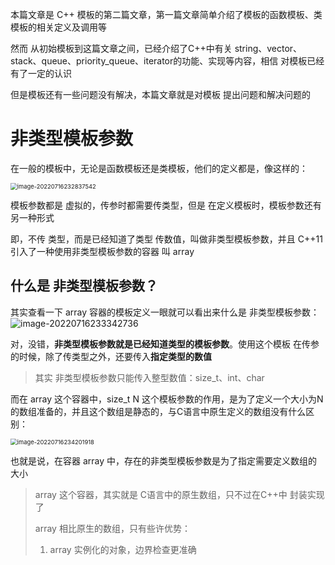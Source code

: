 本篇文章是 C++ 模板的第二篇文章，第一篇文章简单介绍了模板的函数模板、类模板的相关定义及调用等

然而 从初始模板到这篇文章之间，已经介绍了C++中有关 string、vector、stack、queue、priority_queue、iterator的功能、实现等内容，相信 对模板已经有了一定的认识

但是模板还有一些问题没有解决，本篇文章就是对模板 提出问题和解决问题的

# 非类型模板参数

在一般的模板中，无论是函数模板还是类模板，他们的定义都是，像这样的：

<img src="https://dxyt-july-image.oss-cn-beijing.aliyuncs.com/CSDN/image-20220716232837542.png" alt="image-20220716232837542" style="zoom:67%;" />

模板参数都是 虚拟的，传参时都需要传类型，但是 在定义模板时，模板参数还有另一种形式

即，不传 类型，而是已经知道了类型 传数值，叫做非类型模板参数，并且 C++11 引入了一种使用非类型模板参数的容器 叫 array

## 什么是 非类型模板参数？

其实查看一下 array 容器的模板定义一眼就可以看出来什么是 非类型模板参数：
![image-20220716233342736](https://dxyt-july-image.oss-cn-beijing.aliyuncs.com/CSDN/image-20220716233342736.png)

对，没错，**非类型模板参数就是已经知道类型的模板参数**。使用这个模板 在传参的时候，除了传类型之外，还要传入**指定类型的数值**

> 其实 非类型模板参数只能传入整型数值：size_t、int、char

而在 array 这个容器中，size_t N 这个模板参数的作用，是为了定义一个大小为N的数组准备的，并且这个数组是静态的，与C语言中原生定义的数组没有什么区别：

<img src="https://dxyt-july-image.oss-cn-beijing.aliyuncs.com/CSDN/image-20220716234201918.png" alt="image-20220716234201918" style="zoom:67%;" />

也就是说，在容器 array 中，存在的非类型模板参数是为了指定需要定义数组的大小

> array 这个容器，其实就是 C语言中的原生数组，只不过在C++中 封装实现了
>
> array 相比原生的数组，只有些许优势：
>
> 1. array 实例化的对象，边界检查更准确